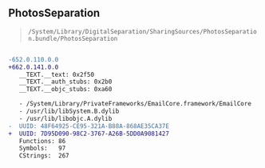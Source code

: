 ## PhotosSeparation

> `/System/Library/DigitalSeparation/SharingSources/PhotosSeparation.bundle/PhotosSeparation`

```diff

-652.0.110.0.0
+662.0.141.0.0
   __TEXT.__text: 0x2f50
   __TEXT.__auth_stubs: 0x2b0
   __TEXT.__objc_stubs: 0xa60

   - /System/Library/PrivateFrameworks/EmailCore.framework/EmailCore
   - /usr/lib/libSystem.B.dylib
   - /usr/lib/libobjc.A.dylib
-  UUID: 48F64925-CE95-321A-B88A-868AE35CA37E
+  UUID: 7D95D090-98C2-3767-A26B-5DD0A9081427
   Functions: 86
   Symbols:   97
   CStrings:  267

```
